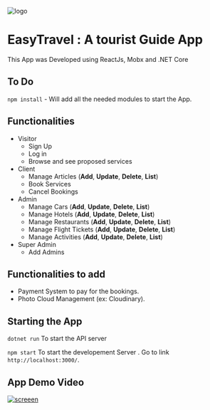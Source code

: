 ![logo](https://user-images.githubusercontent.com/23432615/87607144-f6080380-c6fc-11ea-8023-3da84fb4a389.png)
# EasyTravel : A tourist Guide App
This App was Developed using ReactJs, Mobx and .NET Core

## To Do
`npm install` - Will add all the needed modules to start the App.

## Functionalities
- Visitor
  - Sign Up
  - Log in
  - Browse and see proposed services
- Client
  - Manage Articles (**Add**, **Update**, **Delete**, **List**)
  - Book Services
  - Cancel Bookings
- Admin
  - Manage Cars (**Add**, **Update**, **Delete**, **List**)
  - Manage Hotels (**Add**, **Update**, **Delete**, **List**)
  - Manage Restaurants (**Add**, **Update**, **Delete**, **List**)
  - Manage Flight Tickets (**Add**, **Update**, **Delete**, **List**)
  - Manage Activities (**Add**, **Update**, **Delete**, **List**)
- Super Admin
  - Add Admins
 ## Functionalities to add
- Payment System to pay for the bookings.
- Photo Cloud Management (ex: Cloudinary).

## Starting the App

`dotnet run` To start the API server

`npm start` To start the developement Server . Go to link `http://localhost:3000/`.

## App Demo Video
[![screeen](https://user-images.githubusercontent.com/23432615/87678934-d7951d00-c77b-11ea-9f2a-c50ce412ec06.png)](https://youtu.be/eoXdW1Jo-Y8)
